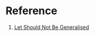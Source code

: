 # Reference

1. [Let Should Not Be Generalised](https://www.microsoft.com/en-us/research/publication/let-should-not-be-generalised/)

